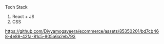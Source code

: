 Tech Stack
1. React + JS
2. CSS

https://github.com/Divyamogaveera/ecommerce/assets/85350201/bd7cb468-4e88-42fa-81c5-805a6a2eb793

